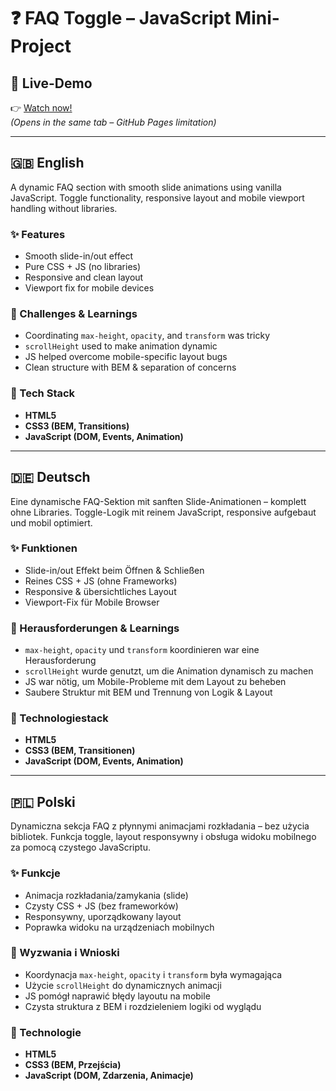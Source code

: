 # ❓ FAQ Toggle – JavaScript Mini-Project

## 🔗 Live-Demo  
👉 [Watch now!](https://dn-selfmade.github.io/webdev-portfolio/02_javascript/faq-toggle/)  
_(Opens in the same tab – GitHub Pages limitation)_

---

## 🇬🇧 English  
A dynamic FAQ section with smooth slide animations using vanilla JavaScript. Toggle functionality, responsive layout and mobile viewport handling without libraries.

### ✨ Features
- Smooth slide-in/out effect
- Pure CSS + JS (no libraries)
- Responsive and clean layout
- Viewport fix for mobile devices

### 🧠 Challenges & Learnings
- Coordinating `max-height`, `opacity`, and `transform` was tricky
- `scrollHeight` used to make animation dynamic
- JS helped overcome mobile-specific layout bugs
- Clean structure with BEM & separation of concerns

### 🔧 Tech Stack
- **HTML5**
- **CSS3 (BEM, Transitions)**
- **JavaScript (DOM, Events, Animation)**

---

## 🇩🇪 Deutsch  
Eine dynamische FAQ-Sektion mit sanften Slide-Animationen – komplett ohne Libraries. Toggle-Logik mit reinem JavaScript, responsive aufgebaut und mobil optimiert.

### ✨ Funktionen
- Slide-in/out Effekt beim Öffnen & Schließen
- Reines CSS + JS (ohne Frameworks)
- Responsive & übersichtliches Layout
- Viewport-Fix für Mobile Browser

### 🧠 Herausforderungen & Learnings
- `max-height`, `opacity` und `transform` koordinieren war eine Herausforderung
- `scrollHeight` wurde genutzt, um die Animation dynamisch zu machen
- JS war nötig, um Mobile-Probleme mit dem Layout zu beheben
- Saubere Struktur mit BEM und Trennung von Logik & Layout

### 🔧 Technologiestack
- **HTML5**
- **CSS3 (BEM, Transitionen)**
- **JavaScript (DOM, Events, Animation)**

---

## 🇵🇱 Polski  
Dynamiczna sekcja FAQ z płynnymi animacjami rozkładania – bez użycia bibliotek. Funkcja toggle, layout responsywny i obsługa widoku mobilnego za pomocą czystego JavaScriptu.

### ✨ Funkcje
- Animacja rozkładania/zamykania (slide)
- Czysty CSS + JS (bez frameworków)
- Responsywny, uporządkowany layout
- Poprawka widoku na urządzeniach mobilnych

### 🧠 Wyzwania i Wnioski
- Koordynacja `max-height`, `opacity` i `transform` była wymagająca
- Użycie `scrollHeight` do dynamicznych animacji
- JS pomógł naprawić błędy layoutu na mobile
- Czysta struktura z BEM i rozdzieleniem logiki od wyglądu

### 🔧 Technologie
- **HTML5**
- **CSS3 (BEM, Przejścia)**
- **JavaScript (DOM, Zdarzenia, Animacje)**
